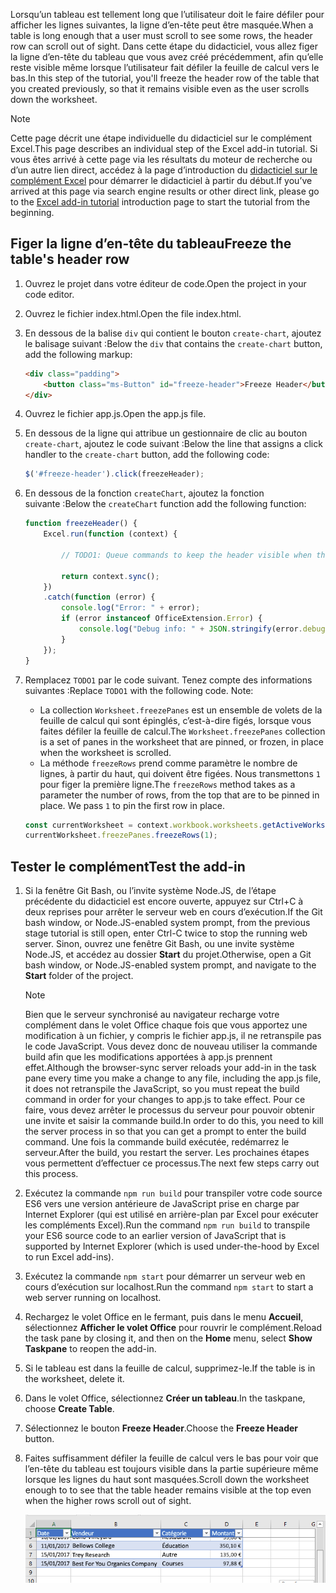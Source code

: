 <span data-ttu-id="0c5b3-101">Lorsqu’un tableau est tellement long que l’utilisateur doit le faire défiler pour afficher les lignes suivantes, la ligne d’en-tête peut être masquée.</span><span class="sxs-lookup"><span data-stu-id="0c5b3-101">When a table is long enough that a user must scroll to see some rows, the header row can scroll out of sight.</span></span> <span data-ttu-id="0c5b3-102">Dans cette étape du didacticiel, vous allez figer la ligne d’en-tête du tableau que vous avez créé précédemment, afin qu’elle reste visible même lorsque l’utilisateur fait défiler la feuille de calcul vers le bas.</span><span class="sxs-lookup"><span data-stu-id="0c5b3-102">In this step of the tutorial, you'll freeze the header row of the table that you created previously, so that it remains visible even as the user scrolls down the worksheet.</span></span> 

> [!NOTE]
> <span data-ttu-id="0c5b3-103">Cette page décrit une étape individuelle du didacticiel sur le complément Excel.</span><span class="sxs-lookup"><span data-stu-id="0c5b3-103">This page describes an individual step of the Excel add-in tutorial.</span></span> <span data-ttu-id="0c5b3-104">Si vous êtes arrivé à cette page via les résultats du moteur de recherche ou d’un autre lien direct, accédez à la page d’introduction du [didacticiel sur le complément Excel](../tutorials/excel-tutorial.yml) pour démarrer le didacticiel à partir du début.</span><span class="sxs-lookup"><span data-stu-id="0c5b3-104">If you’ve arrived at this page via search engine results or other direct link, please go to the [Excel add-in tutorial](../tutorials/excel-tutorial.yml) introduction page to start the tutorial from the beginning.</span></span>

## <a name="freeze-the-tables-header-row"></a><span data-ttu-id="0c5b3-105">Figer la ligne d’en-tête du tableau</span><span class="sxs-lookup"><span data-stu-id="0c5b3-105">Freeze the table's header row</span></span>

1. <span data-ttu-id="0c5b3-106">Ouvrez le projet dans votre éditeur de code.</span><span class="sxs-lookup"><span data-stu-id="0c5b3-106">Open the project in your code editor.</span></span>
2. <span data-ttu-id="0c5b3-107">Ouvrez le fichier index.html.</span><span class="sxs-lookup"><span data-stu-id="0c5b3-107">Open the file index.html.</span></span>
3. <span data-ttu-id="0c5b3-108">En dessous de la balise `div` qui contient le bouton `create-chart`, ajoutez le balisage suivant :</span><span class="sxs-lookup"><span data-stu-id="0c5b3-108">Below the `div` that contains the `create-chart` button, add the following markup:</span></span>

    ```html
    <div class="padding">
        <button class="ms-Button" id="freeze-header">Freeze Header</button>
    </div>
    ```

4. <span data-ttu-id="0c5b3-109">Ouvrez le fichier app.js.</span><span class="sxs-lookup"><span data-stu-id="0c5b3-109">Open the app.js file.</span></span>

5. <span data-ttu-id="0c5b3-110">En dessous de la ligne qui attribue un gestionnaire de clic au bouton `create-chart`, ajoutez le code suivant :</span><span class="sxs-lookup"><span data-stu-id="0c5b3-110">Below the line that assigns a click handler to the `create-chart` button, add the following code:</span></span>

    ```js
    $('#freeze-header').click(freezeHeader);
    ```

6. <span data-ttu-id="0c5b3-111">En dessous de la fonction `createChart`, ajoutez la fonction suivante :</span><span class="sxs-lookup"><span data-stu-id="0c5b3-111">Below the `createChart` function add the following function:</span></span>

    ```js
    function freezeHeader() {
        Excel.run(function (context) {

            // TODO1: Queue commands to keep the header visible when the user scrolls.

            return context.sync();
        })
        .catch(function (error) {
            console.log("Error: " + error);
            if (error instanceof OfficeExtension.Error) {
                console.log("Debug info: " + JSON.stringify(error.debugInfo));
            }
        });
    }
    ```

7. <span data-ttu-id="0c5b3-p103">Remplacez `TODO1` par le code suivant. Tenez compte des informations suivantes :</span><span class="sxs-lookup"><span data-stu-id="0c5b3-p103">Replace `TODO1` with the following code. Note:</span></span>
   - <span data-ttu-id="0c5b3-114">La collection `Worksheet.freezePanes` est un ensemble de volets de la feuille de calcul qui sont épinglés, c’est-à-dire figés, lorsque vous faites défiler la feuille de calcul.</span><span class="sxs-lookup"><span data-stu-id="0c5b3-114">The `Worksheet.freezePanes` collection is a set of panes in the worksheet that are pinned, or frozen, in place when the worksheet is scrolled.</span></span>
   - <span data-ttu-id="0c5b3-p104">La méthode `freezeRows` prend comme paramètre le nombre de lignes, à partir du haut, qui doivent être figées. Nous transmettons `1` pour figer la première ligne.</span><span class="sxs-lookup"><span data-stu-id="0c5b3-p104">The `freezeRows` method takes as a parameter the number of rows, from the top that are to be pinned in place. We pass `1` to pin the first row in place.</span></span>

    ```js
    const currentWorksheet = context.workbook.worksheets.getActiveWorksheet();
    currentWorksheet.freezePanes.freezeRows(1);
    ```

## <a name="test-the-add-in"></a><span data-ttu-id="0c5b3-117">Tester le complément</span><span class="sxs-lookup"><span data-stu-id="0c5b3-117">Test the add-in</span></span>

1. <span data-ttu-id="0c5b3-118">Si la fenêtre Git Bash, ou l’invite système Node.JS, de l’étape précédente du didacticiel est encore ouverte, appuyez sur Ctrl+C à deux reprises pour arrêter le serveur web en cours d’exécution.</span><span class="sxs-lookup"><span data-stu-id="0c5b3-118">If the Git bash window, or Node.JS-enabled system prompt, from the previous stage tutorial is still open, enter Ctrl-C twice to stop the running web server.</span></span> <span data-ttu-id="0c5b3-119">Sinon, ouvrez une fenêtre Git Bash, ou une invite système Node.JS, et accédez au dossier **Start** du projet.</span><span class="sxs-lookup"><span data-stu-id="0c5b3-119">Otherwise, open a Git bash window, or Node.JS-enabled system prompt, and navigate to the **Start** folder of the project.</span></span>

     > [!NOTE]
     > <span data-ttu-id="0c5b3-120">Bien que le serveur synchronisé au navigateur recharge votre complément dans le volet Office chaque fois que vous apportez une modification à un fichier, y compris le fichier app.js, il ne retranspile pas le code JavaScript. Vous devez donc de nouveau utiliser la commande build afin que les modifications apportées à app.js prennent effet.</span><span class="sxs-lookup"><span data-stu-id="0c5b3-120">Although the browser-sync server reloads your add-in in the task pane every time you make a change to any file, including the app.js file, it does not retranspile the JavaScript, so you must repeat the build command in order for your changes to app.js to take effect.</span></span> <span data-ttu-id="0c5b3-121">Pour ce faire, vous devez arrêter le processus du serveur pour pouvoir obtenir une invite et saisir la commande build.</span><span class="sxs-lookup"><span data-stu-id="0c5b3-121">In order to do this, you need to kill the server process in so that you can get a prompt to enter the build command.</span></span> <span data-ttu-id="0c5b3-122">Une fois la commande build exécutée, redémarrez le serveur.</span><span class="sxs-lookup"><span data-stu-id="0c5b3-122">After the build, you restart the server.</span></span> <span data-ttu-id="0c5b3-123">Les prochaines étapes vous permettent d’effectuer ce processus.</span><span class="sxs-lookup"><span data-stu-id="0c5b3-123">The next few steps carry out this process.</span></span>

1. <span data-ttu-id="0c5b3-124">Exécutez la commande `npm run build` pour transpiler votre code source ES6 vers une version antérieure de JavaScript prise en charge par Internet Explorer (qui est utilisé en arrière-plan par Excel pour exécuter les compléments Excel).</span><span class="sxs-lookup"><span data-stu-id="0c5b3-124">Run the command `npm run build` to transpile your ES6 source code to an earlier version of JavaScript that is supported by Internet Explorer (which is used under-the-hood by Excel to run Excel add-ins).</span></span>
2. <span data-ttu-id="0c5b3-125">Exécutez la commande `npm start` pour démarrer un serveur web en cours d’exécution sur localhost.</span><span class="sxs-lookup"><span data-stu-id="0c5b3-125">Run the command `npm start` to start a web server running on localhost.</span></span>
4. <span data-ttu-id="0c5b3-126">Rechargez le volet Office en le fermant, puis dans le menu **Accueil**, sélectionnez **Afficher le volet Office** pour rouvrir le complément.</span><span class="sxs-lookup"><span data-stu-id="0c5b3-126">Reload the task pane by closing it, and then on the **Home** menu, select **Show Taskpane** to reopen the add-in.</span></span>
6. <span data-ttu-id="0c5b3-127">Si le tableau est dans la feuille de calcul, supprimez-le.</span><span class="sxs-lookup"><span data-stu-id="0c5b3-127">If the table is in the worksheet, delete it.</span></span>
7. <span data-ttu-id="0c5b3-128">Dans le volet Office, sélectionnez **Créer un tableau**.</span><span class="sxs-lookup"><span data-stu-id="0c5b3-128">In the taskpane, choose **Create Table**.</span></span>
8. <span data-ttu-id="0c5b3-129">Sélectionnez le bouton **Freeze Header**.</span><span class="sxs-lookup"><span data-stu-id="0c5b3-129">Choose the **Freeze Header** button.</span></span>
9. <span data-ttu-id="0c5b3-130">Faites suffisamment défiler la feuille de calcul vers le bas pour voir que l’en-tête du tableau est toujours visible dans la partie supérieure même lorsque les lignes du haut sont masquées.</span><span class="sxs-lookup"><span data-stu-id="0c5b3-130">Scroll down the worksheet enough to to see that the table header remains visible at the top even when the higher rows scroll out of sight.</span></span>

    ![Didacticiel Excel - Figer l’en-tête](../images/excel-tutorial-freeze-header.png)
